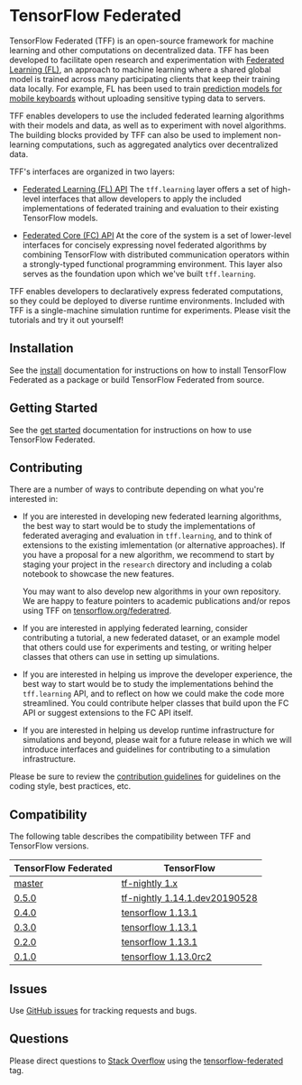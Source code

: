# TensorFlow Federated

TensorFlow Federated (TFF) is an open-source framework for machine learning and
other computations on decentralized data. TFF has been developed to facilitate
open research and experimentation with
[Federated Learning (FL)](https://ai.googleblog.com/2017/04/federated-learning-collaborative.html),
an approach to machine learning where a shared global model is trained across
many participating clients that keep their training data locally. For example,
FL has been used to train
[prediction models for mobile keyboards](https://arxiv.org/abs/1811.03604)
without uploading sensitive typing data to servers.

TFF enables developers to use the included federated learning algorithms with
their models and data, as well as to experiment with novel algorithms. The
building blocks provided by TFF can also be used to implement non-learning
computations, such as aggregated analytics over decentralized data.

TFF's interfaces are organized in two layers:

* [Federated Learning (FL) API](docs/federated_learning.md)
  The `tff.learning` layer offers a set of high-level interfaces that allow
  developers to apply the included implementations of federated training and
  evaluation to their existing TensorFlow models.

* [Federated Core (FC) API](docs/federated_core.md)
  At the core of the system is a set of lower-level interfaces for concisely
  expressing novel federated algorithms by combining TensorFlow with distributed
  communication operators within a strongly-typed functional programming
  environment. This layer also serves as the foundation upon which we've built
  `tff.learning`.

TFF enables developers to declaratively express federated computations, so they
could be deployed to diverse runtime environments. Included with TFF is a
single-machine simulation runtime for experiments. Please visit the
tutorials and try it out yourself!

## Installation

See the [install](docs/install.md) documentation for instructions on how to
install TensorFlow Federated as a package or build TensorFlow Federated from
source.

## Getting Started

See the [get started](docs/get_started.md) documentation for instructions on
how to use TensorFlow Federated.

## Contributing

There are a number of ways to contribute depending on what you're interested in:

* If you are interested in developing new federated learning algorithms, the
  best way to start would be to study the implementations of federated
  averaging and evaluation in `tff.learning`, and to think of extensions to
  the existing imlementation (or alternative approaches). If you have a
  proposal for a new algorithm, we recommend to start by staging your project
  in the `research` directory and including a colab notebook to showcase the
  new features.

  You may want to also develop new algorithms in your own repository. We are
  happy to feature pointers to academic publications and/or repos using TFF on
  [tensorflow.org/federatred](http://www.tensorflow.org/federated).

* If you are interested in applying federated learning, consider contributing
  a tutorial, a new federated dataset, or an example model that others could
  use for experiments and testing, or writing helper classes that others can
  use in setting up simulations.

* If you are interested in helping us improve the developer experience, the
  best way to start would be to study the implementations behind the
  `tff.learning` API, and to reflect on how we could make the code more
  streamlined. You could contribute helper classes that build upon the FC API
  or suggest extensions to the FC API itself.

* If you are interested in helping us develop runtime infrastructure for
  simulations and beyond, please wait for a future release in which we will
  introduce interfaces and guidelines for contributing to a simulation
  infrastructure.

Please be sure to review the
[contribution guidelines](CONTRIBUTING.md#code-style-guidelines-and-best-practices)
for guidelines on the coding style, best practices, etc.

## Compatibility

The following table describes the compatibility between TFF and TensorFlow
versions.

| TensorFlow Federated                                         | TensorFlow                                                                               |
|--------------------------------------------------------------|------------------------------------------------------------------------------------------|
| [master](https://github.com/tensorflow/federated)            | [tf-nightly 1.x](https://pypi.org/project/tf-nightly/)                                   |
| [0.5.0](https://github.com/tensorflow/federated/tree/v0.5.0) | [tf-nightly 1.14.1.dev20190528](https://pypi.org/project/tf-nightly/1.14.1.dev20190528/) |
| [0.4.0](https://github.com/tensorflow/federated/tree/v0.4.0) | [tensorflow 1.13.1](https://pypi.org/project/tensorflow/1.13.1)                          |
| [0.3.0](https://github.com/tensorflow/federated/tree/v0.3.0) | [tensorflow 1.13.1](https://pypi.org/project/tensorflow/1.13.1)                          |
| [0.2.0](https://github.com/tensorflow/federated/tree/v0.2.0) | [tensorflow 1.13.1](https://pypi.org/project/tensorflow/1.13.1)                          |
| [0.1.0](https://github.com/tensorflow/federated/tree/v0.1.0) | [tensorflow 1.13.0rc2](https://pypi.org/project/tensorflow/1.13.0rc0/)                   |

## Issues

Use [GitHub issues](https://github.com/tensorflow/federated/issues) for tracking
requests and bugs.

## Questions

Please direct questions to [Stack Overflow](https://stackoverflow.com) using the
[tensorflow-federated](https://stackoverflow.com/questions/tagged/tensorflow-federated)
tag.
